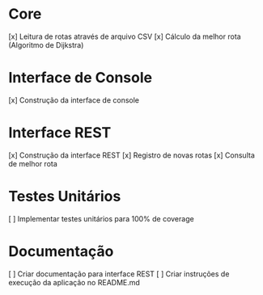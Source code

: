 # Core
[x] Leitura de rotas através de arquivo CSV
[x] Cálculo da melhor rota (Algoritmo de Dijkstra)

# Interface de Console
[x] Construção da interface de console

# Interface REST
[x] Construção da interface REST
[x] Registro de novas rotas
[x] Consulta de melhor rota

# Testes Unitários
[ ] Implementar testes unitários para 100% de coverage

# Documentação
[ ] Criar documentação para interface REST
[ ] Criar instruções de execução da aplicação no README.md
